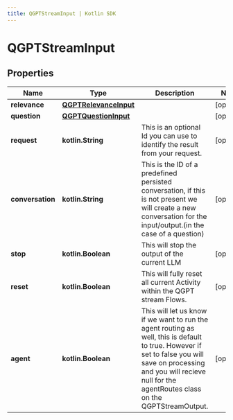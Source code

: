 ```yaml
---
title: QGPTStreamInput | Kotlin SDK
---
```



# QGPTStreamInput

## Properties
Name | Type | Description | Notes
------------ | ------------- | ------------- | -------------
**relevance** | [**QGPTRelevanceInput**](QGPTRelevanceInput) |  |  [optional]
**question** | [**QGPTQuestionInput**](QGPTQuestionInput) |  |  [optional]
**request** | **kotlin.String** | This is an optional Id you can use to identify the result from your request. |  [optional]
**conversation** | **kotlin.String** | This is the ID of a predefined persisted conversation, if this is not present we will create a new conversation for the input/output.(in the case of a question) |  [optional]
**stop** | **kotlin.Boolean** | This will stop the output of the current LLM |  [optional]
**reset** | **kotlin.Boolean** | This will fully reset all current Activity within the QGPT stream Flows. |  [optional]
**agent** | **kotlin.Boolean** | This will let us know if we want to run the agent routing as well, this is default to true. However if set to false you will save on processing and you will recieve null for the agentRoutes class on the QGPTStreamOutput. |  [optional]




